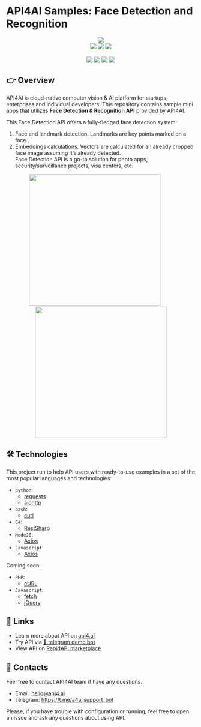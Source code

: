 # API4AI Samples: Face Detection and Recognition

<div align="center">
<a target="_blank" href="https://api4.ai?utm_source=face_analyzer_example_repo&utm_medium=readme&utm_campaign=examples"><img src="https://storage.googleapis.com/api4ai-static/logo/a4a-logo-horizontal-gradient-rectangular-bg-round-glow-small-550.png"/></a>
</div>


<div align="center">
<a target="_blank" href="https://rapidapi.com/api4ai-api4ai-default/api/face-detection14/details"><img src="https://img.shields.io/badge/View%20on%20RapidAPI-gray?logo=octopusdeploy&style=for-the-badge"/></a>
<a target="_blank" href="https://api4.ai/apis/face-analysis?utm_source=face_analyzer_example_repo&utm_medium=readme&utm_campaign=examples"><img src="https://img.shields.io/badge/api4.ai%20platform-fee33c?style=for-the-badge&logo=icloud&logoColor=black"/></a>
<a target="_blank" href="https://t.me/a4a_face_analyzer_bot"><img src="https://img.shields.io/badge/-Telegram%20demo-ddd?logo=telegram&style=for-the-badge"/></a>
<br><br>
<a target="_blank" href="https://www.instagram.com/api4ai"><img src="https://img.shields.io/badge/instagram--blue?style=social&logo=instagram"/></a>
<a target="_blank" href="https://www.facebook.com/api4ai.solutions/"><img src="https://img.shields.io/badge/facebook--blue?style=social&logo=facebook"/></a>
<a target="_blank" href="https://twitter.com/Api4Ai"><img src="https://img.shields.io/badge/twitter--blue?style=social&logo=twitter"/></a>
<a target="_blank" href="https://www.linkedin.com/company/api4ai"><img src="https://img.shields.io/badge/linkedin--blue?style=social&logo=linkedin"/></a>
</div>


## 👉 Overview

API4AI is cloud-native computer vision & AI platform for startups, enterprises and individual developers. This repository contains sample mini apps that utilizes **Face Detection & Recognition API** provided by API4AI.

This Face Detection API offers a fully-fledged face detection system:

1. Face and landmark detection. Landmarks are key points marked on a face.
2. Embeddings calculations. Vectors are calculated for an already cropped face 
   image assuming it’s already detected.  
   Face Detection API is a go-to solution for photo apps, security/surveillance projects, visa centers, etc.

<div align="center">
<img width="350" src="https://storage.googleapis.com/api4ai-static/visuals/face_analysis_1.jpg"/>
&nbsp;&nbsp;&nbsp;&nbsp;&nbsp;&nbsp;&nbsp;
<img width="350" src="https://storage.googleapis.com/api4ai-static/visuals/face_analysis_2.jpg"/>
</div>

## 🛠 Technologies

This project run to help API users with ready-to-use examples in a set of the most popular languages and technologies:

* `python`:
  * [requests](./python/requests)
  * [aiohttp](./python/aiohttp)
* `bash`:
  * [curl](./bash/curl)
* `C#`:
  * [RestSharp](./csharp/restsharp)
* `NodeJS`:
  * [Axios](./nodejs/axios)
* `Javascript`:
  * [Axios](./js/axios)

Coming soon:

* `PHP`:
  * [cURL](./php/curl)
* `Javascript`:
  * [fetch](./js/fetch)
  * [jQuery](./js/jquery)


## 🔗 Links

* Learn more about API on [api4.ai](https://api4.ai/docs/face-analysis?utm_source=face_analyzer_example_repo&utm_medium=readme&utm_campaign=examples)
* Try API via [🤖 telegram demo bot](https://t.me/a4a_face_analyzer_bot)
* View API on [RapidAPI marketplace](https://rapidapi.com/api4ai-api4ai-default/api/face-detection14/details)


## 📩 Contacts

Feel free to contact API4AI team if have any questions.

* Email: hello@api4.ai
* Telegram: https://t.me/a4a_support_bot

Please, if you have trouble with configuration or running, feel free to open an issue and ask any questions about using API.
